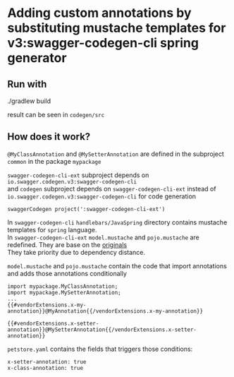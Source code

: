 # Adding custom annotations by substituting mustache templates for v3:swagger-codegen-cli spring generator

## Run with
./gradlew build

result can be seen in `codegen/src`

## How does it work?

`@MyClassAnnotation` and `@MySetterAnnotation` are defined in the subproject `common` in the package `mypackage`


`swagger-codegen-cli-ext` subproject depends on `io.swagger.codegen.v3:swagger-codegen-cli`\
and `codegen` subproject depends on `swagger-codegen-cli-ext` instead of `io.swagger.codegen.v3:swagger-codegen-cli` for code generation
```
swaggerCodegen project(':swagger-codegen-cli-ext')
```

In `swagger-codegen-cli` `handlebars/JavaSpring` directory contains mustache templates for `spring` language.\
In `swagger-codegen-cli-ext` `model.mustache` and `pojo.mustache` are redefined. They are base on the [originals](https://github.com/swagger-api/swagger-codegen-generators/tree/master/src/main/resources/handlebars/JavaSpring)\
They take priority due to dependency distance.

`model.mustache` and `pojo.mustache` contain the code that import annotations and adds those annotations conditionally

```
import mypackage.MyClassAnnotation;
import mypackage.MySetterAnnotation;
...
{{#vendorExtensions.x-my-annotation}}@MyAnnotation{{/vendorExtensions.x-my-annotation}}
```

```
{{#vendorExtensions.x-setter-annotation}}@MySetterAnnotation{{/vendorExtensions.x-setter-annotation}}
```

`petstore.yaml` contains the fields that triggers those conditions:
```
x-setter-annotation: true
x-class-annotation: true
```